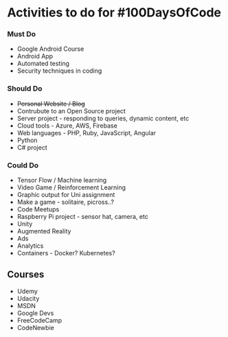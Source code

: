 # Activities to do for #100DaysOfCode

### Must Do
- Google Android Course
- Android App
- Automated testing
- Security techniques in coding

### Should Do
- ~~Personal Website / Blog~~
- Contrubute to an Open Source project
- Server project - responding to queries, dynamic content, etc
- Cloud tools - Azure, AWS, Firebase
- Web languages - PHP, Ruby, JavaScript, Angular
- Python
- C# project

### Could Do
- Tensor Flow / Machine learning
- Video Game / Reinforcement Learning
- Graphic output for Uni assignment
- Make a game - solitaire, picross..?
- Code Meetups
- Raspberry Pi project - sensor hat, camera, etc
- Unity
- Augmented Reality
- Ads
- Analytics
- Containers - Docker? Kubernetes?


## Courses
- Udemy
- Udacity
- MSDN
- Google Devs
- FreeCodeCamp
- CodeNewbie
